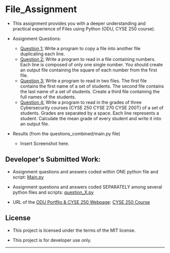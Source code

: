 # File_Assignment
- This assignment provides you with a deeper understanding and practical experience of Files using Python (ODU, CYSE 250 course).

- Assignment Questions:
    - <u>Question 1:</u> Write a program to copy a file into another file duplicating each line.
    - <u>Question 2:</u> Write a program to read in a file containing numbers. Each line is composed of only one single number. You should create an output file containing the square of each number from the first file.
    - <u>Question 3:</u>  Write a program to read in two files. The first file contains the first name of a set of students.  The second file contains the last name of a set of students. Create a third file containing the full names of the students.
    - <u>Question 4:</u> Write a program to read in the grades of three Cybersecurity courses (CYSE 250 CYSE 270 CYSE 200T)
of a set of students. Grades are separated by a space. Each line represents a student. Calculate the mean grade of every student and write it into an output file.


- Results (from the questions_combined/main.py file)
    - Insert Screenshot here.

## Developer's Submitted Work:

- Assignment questions and answers coded within ONE python file and script:  <a href="https://github.com/CLochstampfor60/File_Assignment/blob/main/questions_combined/main.py" target="_blank" rel="noopener noreferrer">Main.py</a>

- Assignment questions and answers coded SEPARATELY among several python files and scripts:  <a href="https://github.com/CLochstampfor60/File_Assignment/tree/main/questions_separated" target="_blank" rel="noopener noreferrer">question_X.py</a>

- URL of the <u>ODU Portflio & CYSE 250 Webpage</u>: <a href="https://sites.wp.odu.edu/locky/" target="_blank" rel="noopener noreferrer">CYSE 250 Course</a>

## License

- This project is licensed under the terms of the MIT license.

- This project is for developer use only.

---